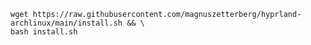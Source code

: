     wget https://raw.githubusercontent.com/magnuszetterberg/hyprland-archlinux/main/install.sh && \
    bash install.sh
